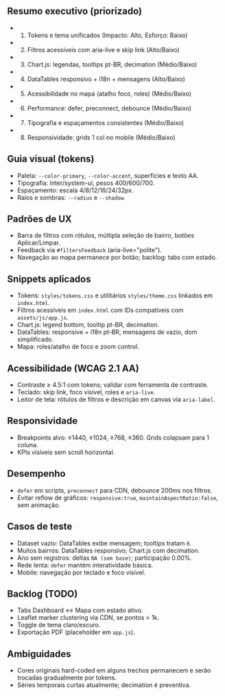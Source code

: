 ## Resumo executivo (priorizado)
- 1) Tokens e tema unificados (Impacto: Alto, Esforço: Baixo)
- 2) Filtros acessíveis com aria-live e skip link (Alto/Baixo)
- 3) Chart.js: legendas, tooltips pt-BR, decimation (Médio/Baixo)
- 4) DataTables responsivo + i18n + mensagens (Alto/Baixo)
- 5) Acessibilidade no mapa (atalho foco, roles) (Médio/Baixo)
- 6) Performance: defer, preconnect, debounce (Médio/Baixo)
- 7) Tipografia e espaçamentos consistentes (Médio/Baixo)
- 8) Responsividade: grids 1 col no mobile (Médio/Baixo)

## Guia visual (tokens)
- Paleta: `--color-primary`, `--color-accent`, superfícies e texto AA.
- Tipografia: Inter/system-ui, pesos 400/600/700.
- Espaçamento: escala 4/8/12/16/24/32px.
- Raios e sombras: `--radius` e `--shadow`.

## Padrões de UX
- Barra de filtros com rótulos, múltipla seleção de bairro, botões Aplicar/Limpar.
- Feedback via `#filtersFeedback` (aria-live="polite").
- Navegação ao mapa permanece por botão; backlog: tabs com estado.

## Snippets aplicados
- Tokens: `styles/tokens.css` e utilitários `styles/theme.css` linkados em `index.html`.
- Filtros acessíveis em `index.html` com IDs compatíveis com `assets/js/app.js`.
- Chart.js: legend bottom, tooltip pt-BR, decimation.
- DataTables: responsive + i18n pt-BR, mensagens de vazio, dom simplificado.
- Mapa: roles/atalho de foco e zoom control.

## Acessibilidade (WCAG 2.1 AA)
- Contraste ≥ 4.5:1 com tokens; validar com ferramenta de contraste.
- Teclado: skip link, foco visível, roles e `aria-live`.
- Leitor de tela: rótulos de filtros e descrição em canvas via `aria-label`.

## Responsividade
- Breakpoints alvo: ≥1440, ≥1024, ≥768, ≥360. Grids colapsam para 1 coluna.
- KPIs visíveis sem scroll horizontal.

## Desempenho
- `defer` em scripts, `preconnect` para CDN, debounce 200ms nos filtros.
- Evitar reflow de gráficos: `responsive:true`, `maintainAspectRatio:false`, sem animação.

## Casos de teste
- Dataset vazio: DataTables exibe mensagem; tooltips tratam `0`.
- Muitos bairros: DataTables responsivo; Chart.js com decimation.
- Ano sem registros: deltas `NA (sem base)`; participação 0.00%.
- Rede lenta: `defer` mantém interatividade básica.
- Mobile: navegação por teclado e foco visível.

## Backlog (TODO)
- Tabs Dashboard ↔ Mapa com estado ativo.
- Leaflet marker clustering via CDN, se pontos > 1k.
- Toggle de tema claro/escuro.
- Exportação PDF (placeholder em `app.js`).

## Ambiguidades
- Cores originais hard-coded em alguns trechos permanecem e serão trocadas gradualmente por tokens.
- Séries temporais curtas atualmente; decimation é preventiva.


